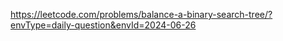 https://leetcode.com/problems/balance-a-binary-search-tree/?envType=daily-question&envId=2024-06-26
